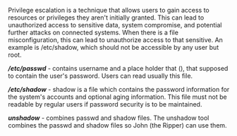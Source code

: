 Privilege escalation is a technique that allows users to gain access to resources or privileges they aren't initially granted. This can lead to unauthorized access to sensitive data, system compromise, and potential further attacks on connected systems.
When there is a file misconfiguration, this can lead to unauthorize access to that sensitive. An example is /etc/shadow, which should not be accessible by any user but root.

***/etc/passwd*** - contains username and a place holder that (), that supposed to contain the user's password. Users can read usually this file.

***/etc/shadow*** -  shadow is a file which contains the password information for the system's accounts and optional aging information.
This file must not be readable by regular users if password security is to be maintained.

***unshadow*** - combines passwd and shadow files. The unshadow tool combines the passwd and shadow files so John (the Ripper) can use them.

